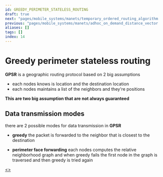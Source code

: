```yaml
---
id: GREEDY_PERIMETER_STATELESS_ROUTING
draft: true
next: "pages/mobile_systems/manets/temporary_ordered_routing_algorithm.md"
previous: "pages/mobile_systems/manets/adhoc_on_demand_distance_vector.md"
aliases: []
tags: []
index: 14
---
```


# Greedy perimeter stateless routing

**GPSR** is a geographic routing protocol based on 2 big assumptions

- each nodes knows is location and the destination location
- each nodes maintains a list of the neighbors and they're positions

**This are two big assumption that are not always guaranteed**

## Data transmission modes

there are 2 possible modes for data transmission in **GPSR**

- **greedy** the packet is forwarded to the neighbor that is closest to the destination

 - **perimeter face forwarding** each nodes computes the relative neighborhood graph and when greedy fails the first node in the graph is traversed and then greedy is tried again

[<](pages/mobile_systems/manets/adhoc_on_demand_distance_vector.md)[>](pages/mobile_systems/manets/temporary_ordered_routing_algorithm.md)
